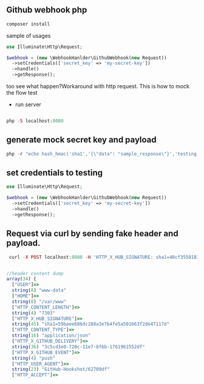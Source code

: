 ## Github webhook php


```php
composer install
```

sample of usages
```php	
use Illuminate\Http\Request;

$webhook = (new \WebhookHanlder\GithubWebhook(new Request))
  ->setCredentials(['secret_key' => 'my-secret-key'])
  ->handle()
  ->getResponse();

```

too see what happen?Workaround with http request. This is how to mock the flow test

- run server
```php

php -S localhost:8080 

```

## generate mock secret key and payload
```php
php -r "echo hash_hmac('sha1','{\"data": "sample_response\"}','testing');"
```

## set credentials to testing
```php  
use Illuminate\Http\Request;

$webhook = (new \WebhookHanlder\GithubWebhook(new Request))
  ->setCredentials(['secret_key' => 'my-secret-key'])
  ->handle()
  ->getResponse();
```

## Request via curl by sending fake header and payload.

```php
 curl -X POST localhost:8080 -H 'HTTP_X_HUB_SIGNATURE: sha1=40cf35581833746c71a4c3c53886fe2a2e207577' -H 'Content-type: application/json' -d '{"data": "sample_response"}'
```

```javascript

//header content dump
array(34) {
  ["USER"]=>
  string(8) "www-data"
  ["HOME"]=>
  string(8) "/var/www"
  ["HTTP_CONTENT_LENGTH"]=>
  string(4) "7303"
  ["HTTP_X_HUB_SIGNATURE"]=>
  string(45) "sha1=59baee686dc288a3e7b4fe5a501663f2de47117d"
  ["HTTP_CONTENT_TYPE"]=>
  string(16) "application/json"
  ["HTTP_X_GITHUB_DELIVERY"]=>
  string(36) "3c5cd3e0-720c-11e7-8f6b-1761961552df"
  ["HTTP_X_GITHUB_EVENT"]=>
  string(4) "push"
  ["HTTP_USER_AGENT"]=>
  string(23) "GitHub-Hookshot/62709df"
  ["HTTP_ACCEPT"]=>

```